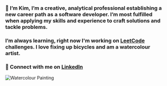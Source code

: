 
###  👋 I’m Kim, I’m a creative, analytical professional establishing a new career path as a software developer. I’m most fulfilled when applying my skills and experience to craft solutions and tackle problems.  

### I’m always learning, right now I'm working on [LeetCode](https://leetcode.com/) challenges.  I love fixing up bicycles and am a watercolour artist.

###   📧 Connect with me on [LinkedIn](www.linkedin.com/in/kim-matchett)


![Watercolour Painting](https://scontent.fyyc8-1.fna.fbcdn.net/v/t39.30808-6/277532499_720714139297463_1277477529228298839_n.jpg?stp=dst-jpg_p526x296&_nc_cat=104&ccb=1-7&_nc_sid=c83dfd&_nc_ohc=T0pPABe5r78AX-DK1v2&_nc_ht=scontent.fyyc8-1.fna&oh=00_AfBaUVYY7gQ-8KQi4uJ86b46SqpMR55PDjASuQorrpkglw&oe=65EA28BF)
<!---
Kmatch1/Kmatch1 is a ✨ special ✨ repository because its `README.md` (this file) appears on your GitHub profile.
You can click the Preview link to take a look at your changes.
--->
